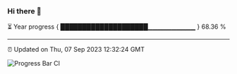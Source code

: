 ### Hi there 👋

⏳ Year progress { ████████████████████▁▁▁▁▁▁▁▁▁▁ } 68.36 %

---

⏰ Updated on Thu, 07 Sep 2023 12:32:24 GMT

![Progress Bar CI](https://github.com/ZhaoGui/ZhaoGui/workflows/Progress%20Bar%20CI/badge.svg)
